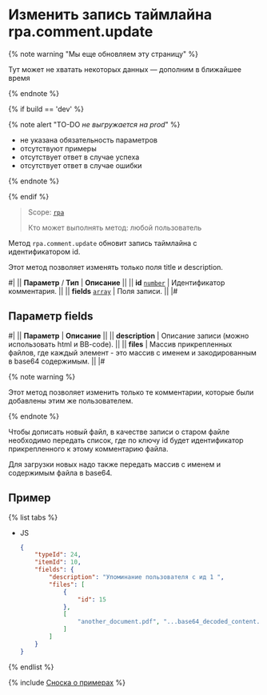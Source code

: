 # Изменить запись таймлайна rpa.comment.update

{% note warning "Мы еще обновляем эту страницу" %}

Тут может не хватать некоторых данных — дополним в ближайшее время

{% endnote %}

{% if build == 'dev' %}

{% note alert "TO-DO _не выгружается на prod_" %}

- не указана обязательность параметров
- отсутствуют примеры
- отсутствует ответ в случае успеха
- отсутствует ответ в случае ошибки

{% endnote %}

{% endif %}

> Scope: [`rpa`](../../../scopes/permissions.md)
>
> Кто может выполнять метод: любой пользователь

Метод `rpa.comment.update` обновит запись таймлайна с идентификатором id.

Этот метод позволяет изменять только поля title и description.

#|
|| **Параметр** / **Тип** | **Описание** ||
|| **id** 
[`number`](../../../data-types.md) | Идентификатор комментария. ||
|| **fields** 
[`array`](../../../data-types.md) | Поля записи. ||
|#

## Параметр fields

#|
|| **Параметр** | **Описание** ||
|| **description** | Описание записи (можно использовать html и BB-code). ||
|| **files** | Массив прикрепленных файлов, где каждый элемент - это массив с именем и закодированным в base64 содержимым. ||
|#

{% note warning %}

Этот метод позволяет изменить только те комментарии, которые были добавлены этим же пользователем.

{% endnote %}

Чтобы дописать новый файл, в качестве записи о старом файле необходимо передать список, где по ключу id будет идентификатор прикрепленного к этому комментарию файла.

Для загрузки новых надо также передать массив с именем и содержимым файла в base64.

## Пример

{% list tabs %}

- JS

    ```json
    {
        "typeId": 24,
        "itemId": 10,
        "fields": {
            "description": "Упоминание пользователя с ид 1 ",
            "files": [
                {
                    "id": 15
                },
                [
                    "another_document.pdf", "...base64_decoded_content..."
                ]
            ]
        }
    }
    ```

{% endlist %}

{% include [Сноска о примерах](../../../../_includes/examples.md) %}